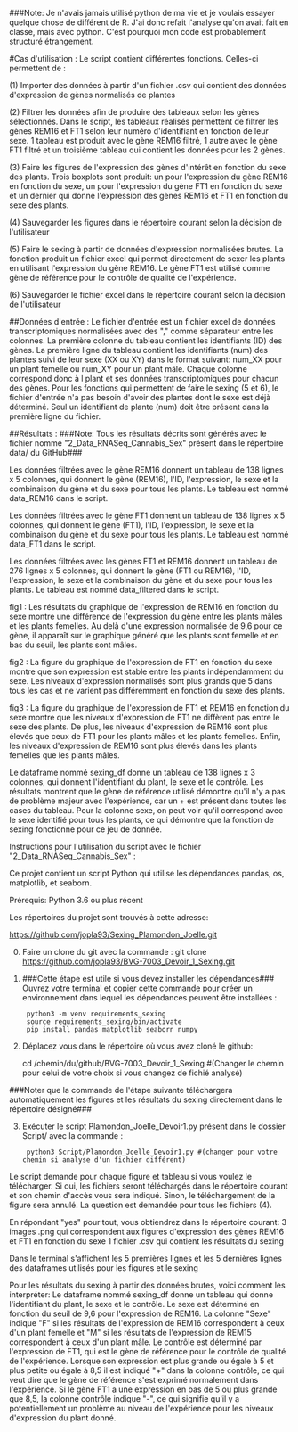 ###Note: Je n'avais jamais utilisé python de ma vie et je voulais essayer quelque chose de différent de R. J'ai donc refait l'analyse qu'on avait fait en classe, mais avec python. C'est pourquoi mon code est probablement structuré étrangement.


#Cas d'utilisation :
Le script contient différentes fonctions. Celles-ci permettent de :
 
(1) Importer des données à partir d'un fichier .csv qui contient des données d'expression de gènes normalisés de plantes
	
(2) Filtrer les données afin de produire des tableaux selon les gènes sélectionnés. Dans le script, les tableaux réalisés permettent de filtrer les gènes REM16 et FT1 selon leur numéro d'identifiant en fonction de leur sexe. 1 tableau est produit avec le gène REM16 filtré, 1 autre avec le gène FT1 filtré et un troisième tableau qui contient les données pour les 2 gènes.

(3) Faire les figures de l'expression des gènes d'intérêt en fonction du sexe des plants. Trois boxplots sont produit: un pour l'expression du gène REM16 en fonction du sexe, un pour l'expression du gène FT1 en fonction du sexe et un dernier qui donne l'expression des gènes REM16 et FT1 en fonction du sexe des plants.

(4) Sauvegarder les figures dans le répertoire courant selon la décision de l'utilisateur

(5) Faire le sexing à partir de données d'expression normalisées brutes. La fonction produit un fichier excel qui permet directement de sexer les plants en utilisant l'expression du gène REM16. Le gène FT1 est utilisé comme gène de référence pour le contrôle de qualité de l'expérience.

(6) Sauvegarder le fichier excel dans le répertoire courant selon la décision de l'utilisateur


##Données d'entrée : 
	Le fichier d'entrée est un fichier excel de données transcriptomiques normalisées avec des "," comme séparateur entre les colonnes. La première colonne du tableau contient les identifiants (ID) des gènes. La première ligne du tableau contient les identifiants (num) des plantes suivi de leur sexe (XX ou XY) dans le format suivant: num_XX pour un plant femelle ou num_XY pour un plant mâle. Chaque colonne correspond donc à l plant et ses données transcriptomiques pour chacun des gènes. Pour les fonctions qui permettent de faire le sexing (5 et 6), le fichier d'entrée n'a pas besoin d'avoir des plantes dont le sexe est déjà déterminé. Seul un identifiant de plante (num) doit être présent dans la première ligne du fichier.


##Résultats : 
###Note: Tous les résultats décrits sont générés avec le fichier nommé "2_Data_RNASeq_Cannabis_Sex" présent dans le répertoire data/ du GitHub###

Les données filtrées avec le gène REM16 donnent un tableau de 138 lignes x 5 colonnes, qui donnent le gène (REM16), l'ID, l'expression, le sexe et la combinaison du gène et du sexe pour tous les plants. Le tableau est nommé data_REM16 dans le script.

Les données filtrées avec le gène FT1 donnent un tableau de 138 lignes x 5 colonnes, qui donnent le gène (FT1), l'ID, l'expression, le sexe et la combinaison du gène et du sexe pour tous les plants. Le tableau est nommé data_FT1 dans le script.

Les données filtrées avec les gènes FT1 et REM16 donnent un tableau de 276 lignes x 5 colonnes, qui donnent le gène (FT1 ou REM16), l'ID, l'expression, le sexe et la combinaison du gène et du sexe pour tous les plants. Le tableau est nommé data_filtered dans le script.

fig1 : Les résultats du graphique de l'expression de REM16 en fonction du sexe montre une différence de l'expression du gène entre les plants mâles et les plants  femelles. Au delà d'une expression normalisée de 9,6 pour ce gène, il apparaît sur le graphique généré que les plants sont femelle et en bas du seuil, les plants sont mâles.

fig2 : La figure du graphique de l'expression de FT1 en fonction du sexe montre que son expression est stable entre les plants indépendamment du sexe. Les niveaux d'expression normalisés sont plus grands que 5 dans tous les cas et ne varient pas différemment en fonction du sexe des plants.

fig3 : La figure du graphique de l'expression de FT1 et REM16 en fonction du sexe montre que les niveaux d'expression de FT1 ne diffèrent pas entre le sexe des plants. De plus, les niveaux d'expression de REM16 sont plus élevés que ceux de FT1 pour les plants mâles et les plants femelles. Enfin, les niveaux d'expression de REM16 sont plus élevés dans les plants femelles que les plants mâles.

Le dataframe nommé sexing_df donne un tableau de 138 lignes x 3 colonnes, qui donnent l'identifiant du plant, le sexe et le contrôle. Les résultats montrent que le gène de référence utilisé démontre qu'il n'y a pas de problème majeur avec l'expérience, car un + est présent dans toutes les cases du tableau. Pour la colonne sexe, on peut voir qu'il correspond avec le sexe identifié pour tous les plants, ce qui démontre que la fonction de sexing fonctionne pour ce jeu de donnée.


Instructions pour l'utilisation du script avec le fichier "2_Data_RNASeq_Cannabis_Sex" :
	
Ce projet contient un script Python qui utilise les dépendances pandas, os, matplotlib, et seaborn.

Prérequis: Python 3.6 ou plus récent

Les répertoires du projet sont trouvés à cette adresse: 
	
https://github.com/jopla93/Sexing_Plamondon_Joelle.git
	
0. Faire un clone du git avec la commande :  git clone https://github.com/jopla93/BVG-7003_Devoir_1_Sexing.git


1. ###Cette étape est utile si vous devez installer les dépendances###
Ouvrez votre terminal et copier cette commande pour créer un environnement dans lequel les dépendances peuvent être installées : 

		python3 -m venv requirements_sexing
		source requirements_sexing/bin/activate
		pip install pandas matplotlib seaborn numpy		

2. Déplacez vous dans le répertoire où vous avez cloné le github: 
		
	cd /chemin/du/github/BVG-7003_Devoir_1_Sexing    #(Changer le chemin pour celui de votre choix si vous changez de fichié analysé)

###Noter que la commande de l'étape suivante téléchargera automatiquement les figures et les résultats du sexing directement dans le répertoire désigné###

3. Exécuter le script Plamondon_Joelle_Devoir1.py présent dans le dossier Script/ avec la commande :

		python3 Script/Plamondon_Joelle_Devoir1.py #(changer pour votre chemin si analyse d'un fichier différent)

Le script demande pour chaque figure et tableau si vous voulez le télécharger. Si oui, les fichiers seront téléchargés dans le répertoire courant et son chemin d'accès vous sera indiqué. Sinon, le téléchargement de la figure sera annulé. La question est demandée pour tous les fichiers (4).

En répondant "yes" pour tout, vous obtiendrez dans le répertoire courant: 
3 images .png qui correspondent aux figures d'expression des gènes REM16 et FT1 en fonction du sexe
1 fichier .csv qui contient les résultats du sexing

Dans le terminal s'affichent les 5 premières lignes et les 5 dernières lignes des dataframes utilisés pour les figures et le sexing

Pour les résultats du sexing à partir des données brutes, voici comment les interpréter: 
Le dataframe nommé sexing_df donne un tableau qui donne l'identifiant du plant, le sexe et le contrôle. Le sexe est déterminé en fonction du seuil de 9,6 pour l'expression de REM16. La colonne "Sexe" indique "F" si les résultats de l'expression de REM16 correspondent à ceux d'un plant femelle et "M" si les résultats de l'expression de REM15 correspondent à ceux d'un plant mâle.
Le contrôle est déterminé par l'expression de FT1, qui est le gène de référence pour le contrôle de qualité de l'expérience. Lorsque son expression est plus grande ou égale à 5 et plus petite ou égale à 8,5 il est indiqué "+" dans la colonne contrôle, ce qui veut dire que le gène de référence s'est exprimé normalement dans l'expérience. Si le gène FT1 a une expression en bas de 5 ou plus grande que 8,5, la colonne contrôle indique "-", ce qui signifie qu'il y a potentiellement un problème au niveau de l'expérience pour les niveaux d'expression du plant donné.
